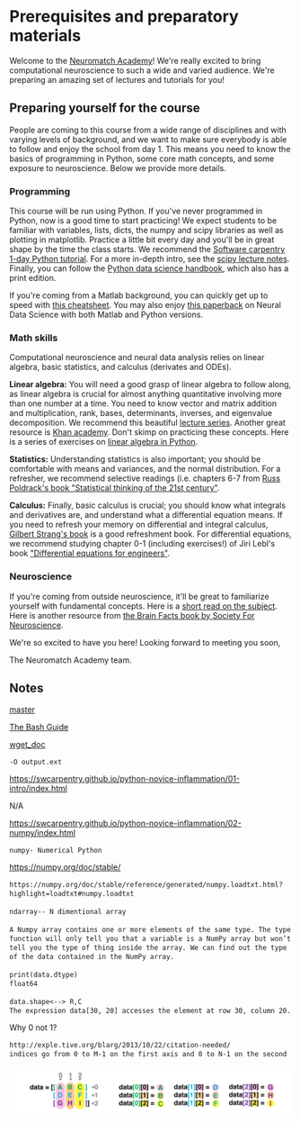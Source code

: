 # Prerequisites and preparatory materials

Welcome to the [Neuromatch Academy](https://neuromatch.io/academy/)! We're really excited to bring computational neuroscience to such a wide and varied audience. We're preparing an amazing set of lectures and tutorials for you!

## Preparing yourself for the course

People are coming to this course from a wide range of disciplines and with varying levels of background, and we want to make sure everybody is able to follow and enjoy the school from day 1. This means you need to know the basics of programming in Python, some core math concepts, and some exposure to neuroscience. Below we provide more details.

### Programming

This course will be run using Python. If you've never programmed in Python, now is a good time to start practicing! We expect students to be familiar with variables, lists, dicts, the numpy and scipy libraries as well as plotting in matplotlib. Practice a little bit every day and you'll be in great shape by the time the class starts. We recommend the [Software carpentry 1-day Python tutorial](https://swcarpentry.github.io/python-novice-inflammation/). For a more in-depth intro, see the [scipy lecture notes](https://scipy-lectures.org/). Finally, you can follow the [Python data science handbook](https://jakevdp.github.io/PythonDataScienceHandbook/), which also has a print edition. 

If you're coming from a Matlab background, you can quickly get up to speed with [this cheatsheet](https://cheatsheets.quantecon.org/). You may also enjoy [this paperback](https://www.worldcat.org/title/neural-data-science-a-primer-with-matlab-and-python/oclc/973932708) on Neural Data Science with both Matlab and Python versions.

### Math skills

Computational neuroscience and neural data analysis relies on linear algebra, basic statistics, and calculus (derivates and ODEs).

**Linear algebra:** You will need a good grasp of linear algebra to follow along, as linear algebra is crucial for almost anything quantitative involving more than one number at a time. You need to know vector and matrix addition and multiplication, rank, bases, determinants, inverses, and eigenvalue decomposition. We recommend this beautiful [lecture series](https://www.youtube.com/playlist?list=PLZHQObOWTQDPD3MizzM2xVFitgF8hE_ab). Another great resource is [Khan academy](https://www.khanacademy.org/math/linear-algebra/vectors-and-spaces/vectors/v/vector-introduction-linear-algebra). Don't skimp on practicing these concepts. Here is a series of exercises on [linear algebra in Python](https://www.w3resource.com/python-exercises/numpy/linear-algebra/index.php).

**Statistics:** Understanding statistics is also important; you should be comfortable with means and variances, and the normal distribution. For a refresher, we recommend selective readings (i.e. chapters 6-7 from [Russ Poldrack's book "Statistical thinking of the 21st century"](https://statsthinking21.github.io/statsthinking21-core-site/).

**Calculus:** Finally, basic calculus is crucial; you should know what integrals and derivatives are, and understand what a differential equation means. If you need to refresh your memory on differential and integral calculus, [Gilbert Strang's book](https://ocw.mit.edu/ans7870/resources/Strang/Edited/Calculus/Calculus.pdf) is a good refreshment book. For differential equations, we recommend studying chapter 0-1 (including exercises!) of Jiri Lebl's book ["Differential equations for engineers"](https://www.jirka.org/diffyqs/).

### Neuroscience

If you're coming from outside neuroscience, it'll be great to familiarize yourself with fundamental concepts. Here is a [short read on the subject](https://www.bna.org.uk/static/uploads/resources/BNA_English.pdf). Here is another resource from [the Brain Facts book by Society For Neuroscience](https://www.brainfacts.org/the-brain-facts-book).

We're so excited to have you here! Looking forward to meeting you soon,

The Neuromatch Academy team.


## Notes 

[master](https://github.com/NeuromatchAcademy/course-content.git)    

[The Bash Guide](https://guide.bash.academy)     

[wget_doc](https://www.gnu.org/software/wget/manual/wget.html)

    -O output.ext 

https://swcarpentry.github.io/python-novice-inflammation/01-intro/index.html

N/A

https://swcarpentry.github.io/python-novice-inflammation/02-numpy/index.html

    numpy- Numerical Python

https://numpy.org/doc/stable/

    https://numpy.org/doc/stable/reference/generated/numpy.loadtxt.html?highlight=loadtxt#numpy.loadtxt

    ndarray-- N dimentional array 

    A Numpy array contains one or more elements of the same type. The type function will only tell you that a variable is a NumPy array but won’t tell you the type of thing inside the array. We can find out the type of the data contained in the NumPy array.

    print(data.dtype)
    float64

    data.shape<--> R,C 
    The expression data[30, 20] accesses the element at row 30, column 20.

Why 0 not 1?

    http://exple.tive.org/blarg/2013/10/22/citation-needed/ 
    indices go from 0 to M-1 on the first axis and 0 to N-1 on the second

![](numpy.png)

